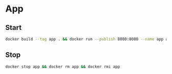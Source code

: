 # App

## Start

```bash
docker build --tag app . && docker run --publish 8080:8080 --name app app
```

## Stop

```bash
docker stop app && docker rm app && docker rmi app
```
